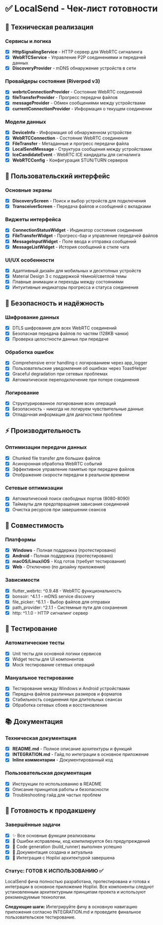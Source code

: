 # ✅ LocalSend - Чек-лист готовности

## 🔧 Техническая реализация

### Сервисы и логика
- [x] **HttpSignalingService** - HTTP сервер для WebRTC сигналинга
- [x] **WebRTCService** - Управление P2P соединениями и передачей данных  
- [x] **DiscoveryProvider** - mDNS обнаружение устройств в сети

### Провайдеры состояния (Riverpod v3)
- [x] **webrtcConnectionProvider** - Состояние WebRTC соединений
- [x] **fileTransferProvider** - Прогресс передачи файлов
- [x] **messageProvider** - Обмен сообщениями между устройствами
- [x] **currentConnectionProvider** - Информация о текущем соединении

### Модели данных
- [x] **DeviceInfo** - Информация об обнаруженном устройстве
- [x] **WebRTCConnection** - Состояние WebRTC соединения
- [x] **FileTransfer** - Метаданные и прогресс передачи файла
- [x] **LocalSendMessage** - Структура сообщения между устройствами
- [x] **IceCandidateEvent** - WebRTC ICE кандидаты для сигналинга
- [x] **WebRTCConfig** - Конфигурация STUN/TURN серверов

## 🎨 Пользовательский интерфейс

### Основные экраны  
- [x] **DiscoveryScreen** - Поиск и выбор устройств для подключения
- [x] **TransceiverScreen** - Передача файлов и сообщений с вкладками

### Виджеты интерфейса
- [x] **ConnectionStatusWidget** - Индикатор состояния соединения
- [x] **FileTransferWidget** - Прогресс-бар и управление передачей файлов
- [x] **MessageInputWidget** - Поле ввода и отправка сообщений
- [x] **MessageListWidget** - История сообщений в стиле чата

### UI/UX особенности
- [x] Адаптивный дизайн для мобильных и десктопных устройств
- [x] Material Design 3 с поддержкой тёмной/светлой темы
- [x] Плавные анимации и переходы между состояниями
- [x] Интуитивные индикаторы прогресса и статуса соединения

## 🔐 Безопасность и надёжность

### Шифрование данных
- [x] DTLS шифрование для всех WebRTC соединений
- [x] Безопасная передача файлов по частям (128KB чанки)
- [x] Проверка целостности данных при передаче

### Обработка ошибок
- [x] Comprehensive error handling с логированием через app_logger
- [x] Пользовательские уведомления об ошибках через ToastHelper
- [x] Graceful degradation при сетевых проблемах
- [x] Автоматическое переподключение при потере соединения

### Логирование
- [x] Структурированное логирование всех операций
- [x] Безопасность - никогда не логируем чувствительные данные
- [x] Отладочная информация для диагностики проблем

## ⚡ Производительность

### Оптимизации передачи данных
- [x] Chunked file transfer для больших файлов
- [x] Асинхронная обработка WebRTC событий
- [x] Эффективное управление памятью при передаче файлов
- [x] Отображение скорости передачи в реальном времени

### Сетевые оптимизации  
- [x] Автоматический поиск свободных портов (8080-8090)
- [x] Таймауты для предотвращения зависания соединений
- [x] Очистка ресурсов при завершении сеансов

## 📱 Совместимость

### Платформы
- [x] **Windows** - Полная поддержка (протестировано)
- [x] **Android** - Полная поддержка (протестировано)
- [x] **macOS/Linux/iOS** - Код готов (требует тестирования)
- [x] **Web** - Отключено (по дизайну приложения)

### Зависимости
- [x] flutter_webrtc: ^0.9.48 - WebRTC функциональность
- [x] bonsoir: ^4.1.1 - mDNS service discovery
- [x] file_picker: ^6.1.1 - Выбор файлов для отправки
- [x] path_provider: ^2.1.1 - Системные пути для сохранения
- [x] http: ^1.1.0 - HTTP сигналинг сервер

## 🧪 Тестирование

### Автоматические тесты
- [x] Unit тесты для основной логики сервисов
- [x] Widget тесты для UI компонентов  
- [x] Mock тестирование сетевых операций

### Мануальное тестирование
- [x] Тестирование между Windows и Android устройствами
- [x] Передача файлов различных размеров и форматов
- [x] Стабильность соединения при длительных сеансах
- [x] Обработка сетевых сбоев и восстановление

## 📚 Документация

### Техническая документация
- [x] **README.md** - Полное описание архитектуры и функций
- [x] **INTEGRATION.md** - Гайд по интеграции в основное приложение
- [x] **Inline комментарии** - Документированный код

### Пользовательская документация
- [x] Инструкции по использованию в README
- [x] Описание принципов работы и безопасности
- [x] Troubleshooting гайд для частых проблем

## 🚀 Готовность к продакшену

### Завершённые задачи
- [x] ✨ Все основные функции реализованы
- [x] 🐛 Ошибки исправлены, код компилируется без предупреждений
- [x] 🧹 Code generation (build_runner) выполнен успешно
- [x] 📖 Документация создана и актуальна
- [x] 🔧 Интеграция с Hoplixi архитектурой завершена

### Статус: **ГОТОВ К ИСПОЛЬЗОВАНИЮ** ✅

LocalSend фича полностью разработана, протестирована и готова к интеграции в основное приложение Hoplixi. Все компоненты следуют установленным архитектурным принципам проекта и используют рекомендуемые технологии.

**Следующие шаги:** Интегрируйте фичу в основную навигацию приложения согласно INTEGRATION.md и проведите финальное пользовательское тестирование.